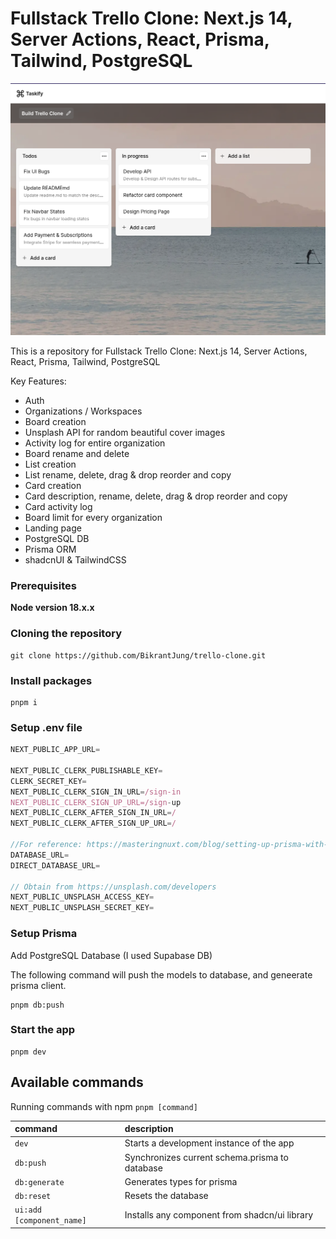# Fullstack Trello Clone: Next.js 14, Server Actions, React, Prisma, Tailwind, PostgreSQL

![image](https://raw.githubusercontent.com/BikrantJung/trello-clone/main/public/demo-img.png)

This is a repository for Fullstack Trello Clone: Next.js 14, Server Actions, React, Prisma, Tailwind, PostgreSQL

Key Features:

- Auth
- Organizations / Workspaces
- Board creation
- Unsplash API for random beautiful cover images
- Activity log for entire organization
- Board rename and delete
- List creation
- List rename, delete, drag & drop reorder and copy
- Card creation
- Card description, rename, delete, drag & drop reorder and copy
- Card activity log
- Board limit for every organization
- Landing page
- PostgreSQL DB
- Prisma ORM
- shadcnUI & TailwindCSS

### Prerequisites

**Node version 18.x.x**

### Cloning the repository

```shell
git clone https://github.com/BikrantJung/trello-clone.git
```

### Install packages

```shell
pnpm i
```

### Setup .env file

```js
NEXT_PUBLIC_APP_URL=

NEXT_PUBLIC_CLERK_PUBLISHABLE_KEY=
CLERK_SECRET_KEY=
NEXT_PUBLIC_CLERK_SIGN_IN_URL=/sign-in
NEXT_PUBLIC_CLERK_SIGN_UP_URL=/sign-up
NEXT_PUBLIC_CLERK_AFTER_SIGN_IN_URL=/
NEXT_PUBLIC_CLERK_AFTER_SIGN_UP_URL=/

//For reference: https://masteringnuxt.com/blog/setting-up-prisma-with-supabase
DATABASE_URL=
DIRECT_DATABASE_URL=

// Obtain from https://unsplash.com/developers
NEXT_PUBLIC_UNSPLASH_ACCESS_KEY=
NEXT_PUBLIC_UNSPLASH_SECRET_KEY=

```

### Setup Prisma

Add PostgreSQL Database (I used Supabase DB)

The following command will push the models to database, and geneerate prisma client.

```shell
pnpm db:push

```

### Start the app

```shell
pnpm dev
```

## Available commands

Running commands with npm `pnpm [command]`

| command                   | description                                    |
| :------------------------ | :--------------------------------------------- |
| `dev`                     | Starts a development instance of the app       |
| `db:push`                 | Synchronizes current schema.prisma to database |
| `db:generate`             | Generates types for prisma                     |
| `db:reset`                | Resets the database                            |
| `ui:add [component_name]` | Installs any component from shadcn/ui library  |
